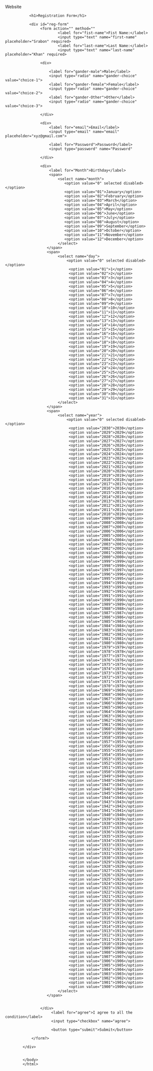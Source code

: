<!DOCTYPE html>
<html
<head
         <title>Website</title>
</head>
<body>
      
               <h1>Registration Form</h1> 

               <div id="reg-form"
                    <form action="" method=""
                            <label for="fist-name">Fist Name:</label>
                            <input type="text" name="first-name" placeholder="Srabon" required>
                            <label for="last-name">Last Name:</label>
                            <input type="text" name="last-name" placeholder="Khan" required>

                    <div>

                        <label for="gander-male">Male</label>
                        <input type="radio" name="gander-choice" value="choice-1">
                        <label for="gander-female">Female</label>
                        <input type="radio" name="gander-choice" value="choice-2">
                        <label for="gander-Other">Other</label>
                        <input type="radio" name="gander-choice" value="choice-3">

                    </div> 

                    <div>
                        <label for="email">Email</label>
                        <input type="email" name="email" placeholder="xyz@gmail.com">

                        <label for="Password">Password</label>
                        <input type="password" name="Password"

                    </div>

                    <div>
                        <label for="Month">Birthday</label>
                        <span>
                            <select name="month">
                               <option value="0" selected disabled></option>
                               <option value="01">January</option>
                               <option value="02">February</option>
                               <option value="03">March</option>
                               <option value="04">April</option>
                               <option value="05">May</option>
                               <option value="06">June</option>
                               <option value="07">July</option>
                               <option value="08">August</option>
                               <option value="09">September</option>
                               <option value="10">October</option>
                               <option value="11">November</option>
                               <option value="12">December</option>
                            </select> 
                       </span>
                       <span>
                            <select name="day">
                                <option value="0" selected disabled></option>
                                 <option value="01">1</option>
                                 <option value="02">2</option>
                                 <option value="03">3</option>
                                 <option value="04">4</option>
                                 <option value="05">5</option>
                                 <option value="06">6</option>
                                 <option value="07">7</option>
                                 <option value="08">8</option>
                                 <option value="09">9</option>
                                 <option value="10">10</option>
                                 <option value="11">11</option>
                                 <option value="12">12</option>
                                 <option value="13">13</option>
                                 <option value="14">14</option>
                                 <option value="15">15</option>
                                 <option value="16">16</option>
                                 <option value="17">17</option>
                                 <option value="18">18</option>
                                 <option value="19">19</option>
                                 <option value="20">20</option>
                                 <option value="21">21</option>
                                 <option value="22">22</option>
                                 <option value="23">23</option>
                                 <option value="24">24</option>
                                 <option value="25">25</option>
                                 <option value="26">26</option>
                                 <option value="27">27</option>
                                 <option value="28">28</option>
                                 <option value="29">29</option>
                                 <option value="30">30</option>
                                 <option value="31">31</option>
                            </select>
                       </span>
                       <span>
                            <select name="year">
                                <option value="0" selected disabled></option>
                                 <option value="2030">2030</option>
                                 <option value="2029">2029</option>
                                 <option value="2028">2028</option>
                                 <option value="2027">2027</option>
                                 <option value="2026">2026</option>
                                 <option value="2025">2025</option>
                                 <option value="2024">2024</option>
                                 <option value="2023">2023</option>
                                 <option value="2022">2022</option>
                                 <option value="2021">2021</option>
                                 <option value="2020">2020</option>
                                 <option value="2019">2019</option>
                                 <option value="2018">2018</option>
                                 <option value="2017">2017</option>
                                 <option value="2016">2016</option>
                                 <option value="2015">2015</option>
                                 <option value="2014">2014</option>
                                 <option value="2013">2013</option>
                                 <option value="2012">2012</option>
                                 <option value="2011">2011</option>
                                 <option value="2010">2010</option>
                                 <option value="2009">2009</option>
                                 <option value="2008">2008</option>
                                 <option value="2007">2007</option>
                                 <option value="2006">2006</option>
                                 <option value="2005">2005</option>
                                 <option value="2004">2004</option>
                                 <option value="2003">2003</option>
                                 <option value="2002">2002</option>
                                 <option value="2001">2001</option>
                                 <option value="2000">2000</option>
                                 <option value="1999">1999</option>
                                 <option value="1998">1998</option>
                                 <option value="1997">1997</option>
                                 <option value="1996">1996</option>
                                 <option value="1995">1995</option>
                                 <option value="1994">1994</option>
                                 <option value="1993">1993</option>
                                 <option value="1992">1992</option>
                                 <option value="1991">1991</option>
                                 <option value="1990">1990</option>
                                 <option value="1989">1989</option>
                                 <option value="1988">1988</option>
                                 <option value="1987">1987</option>
                                 <option value="1986">1986</option>
                                 <option value="1985">1985</option>
                                 <option value="1984">1984</option>
                                 <option value="1983">1983</option>
                                 <option value="1982">1982</option>
                                 <option value="1981">1981</option>
                                 <option value="1980">1980</option>
                                 <option value="1979">1979</option>
                                 <option value="1978">1978</option>
                                 <option value="1977">1977</option>
                                 <option value="1976">1976</option>
                                 <option value="1975">1975</option>
                                 <option value="1974">1974</option>
                                 <option value="1973">1973</option>
                                 <option value="1972">1972</option>
                                 <option value="1971">1971</option>
                                 <option value="1970">1970</option>
                                 <option value="1969">1969</option>
                                 <option value="1968">1968</option>
                                 <option value="1967">1967</option>
                                 <option value="1966">1966</option>
                                 <option value="1965">1965</option>
                                 <option value="1964">1964</option>
                                 <option value="1963">1963</option>
                                 <option value="1962">1962</option>
                                 <option value="1961">1961</option>
                                 <option value="1960">1960</option>
                                 <option value="1959">1959</option>
                                 <option value="1958">1958</option>
                                 <option value="1957">1957</option>
                                 <option value="1956">1956</option>
                                 <option value="1955">1955</option>
                                 <option value="1954">1954</option>
                                 <option value="1953">1953</option>
                                 <option value="1952">1952</option>
                                 <option value="1951">1951</option>
                                 <option value="1950">1950</option>
                                 <option value="1949">1949</option>
                                 <option value="1948">1948</option>
                                 <option value="1947">1947</option>
                                 <option value="1946">1946</option>
                                 <option value="1945">1945</option>
                                 <option value="1944">1944</option>
                                 <option value="1943">1943</option>
                                 <option value="1942">1942</option>
                                 <option value="1941">1941</option>
                                 <option value="1940">1940</option>
                                 <option value="1939">1939</option>
                                 <option value="1938">1938</option>
                                 <option value="1937">1937</option>
                                 <option value="1936">1936</option>
                                 <option value="1935">1935</option>
                                 <option value="1934">1934</option>
                                 <option value="1933">1933</option>
                                 <option value="1932">1932</option>
                                 <option value="1931">1931</option>
                                 <option value="1930">1930</option>
                                 <option value="1929">1929</option>
                                 <option value="1928">1928</option>
                                 <option value="1927">1927</option>
                                 <option value="1926">1926</option>
                                 <option value="1925">1925</option>
                                 <option value="1924">1924</option>
                                 <option value="1923">1923</option>
                                 <option value="1922">1922</option>
                                 <option value="1921">1921</option>
                                 <option value="1920">1920</option>
                                 <option value="1919">1919</option>
                                 <option value="1918">1918</option>
                                 <option value="1917">1917</option>
                                 <option value="1916">1916</option>
                                 <option value="1915">1915</option>
                                 <option value="1914">1914</option>
                                 <option value="1913">1913</option>
                                 <option value="1912">1912</option>
                                 <option value="1911">1911</option>
                                 <option value="1910">1910</option>
                                 <option value="1909">1909</option>
                                 <option value="1908">1908</option>
                                 <option value="1907">1907</option>
                                 <option value="1906">1906</option>
                                 <option value="1905">1905</option>
                                 <option value="1904">1904</option>
                                 <option value="1903">1903</option>
                                 <option value="1902">1902</option>
                                 <option value="1901">1901</option>
                                 <option value="1900">1900</option>
                            </select>
                       </span>


                    </div>
                         <label for="agree">I agree to all the condition</label>
                         <input type="checkbox" name="agree">

                         <button type="submit">Submit</button>

                </form?>
                
            </div>


            </body>
            </html>
